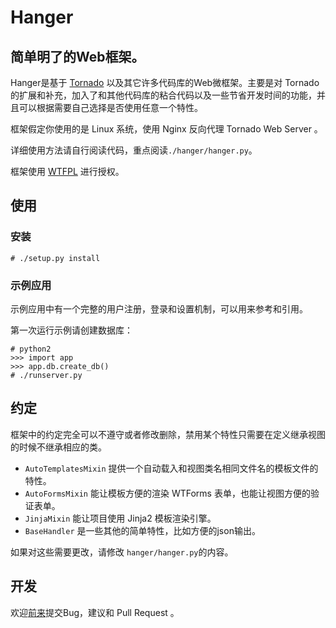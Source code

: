 # Hanger
## 简单明了的Web框架。

Hanger是基于 [Tornado](http://www.tornadoweb.org/) 以及其它许多代码库的Web微框架。主要是对 Tornado 的扩展和补充，加入了和其他代码库的粘合代码以及一些节省开发时间的功能，并且可以根据需要自己选择是否使用任意一个特性。

框架假定你使用的是 Linux 系统，使用 Nginx 反向代理 Tornado Web Server 。

详细使用方法请自行阅读代码，重点阅读`./hanger/hanger.py`。

框架使用 [WTFPL](http://sam.zoy.org/wtfpl/COPYING) 进行授权。

## 使用

### 安装

    # ./setup.py install

### 示例应用

示例应用中有一个完整的用户注册，登录和设置机制，可以用来参考和引用。

第一次运行示例请创建数据库：

    # python2
    >>> import app
    >>> app.db.create_db()
    # ./runserver.py

## 约定

框架中的约定完全可以不遵守或者修改删除，禁用某个特性只需要在定义继承视图的时候不继承相应的类。

* `AutoTemplatesMixin` 提供一个自动载入和视图类名相同文件名的模板文件的特性。
* `AutoFormsMixin` 能让模板方便的渲染 WTForms 表单，也能让视图方便的验证表单。
* `JinjaMixin` 能让项目使用 Jinja2 模板渲染引擎。
* `BaseHandler` 是一些其他的简单特性，比如方便的json输出。

如果对这些需要更改，请修改 `hanger/hanger.py`的内容。

## 开发

欢迎[前来](https://github.com/tioover/hanger)提交Bug，建议和 Pull Request 。
